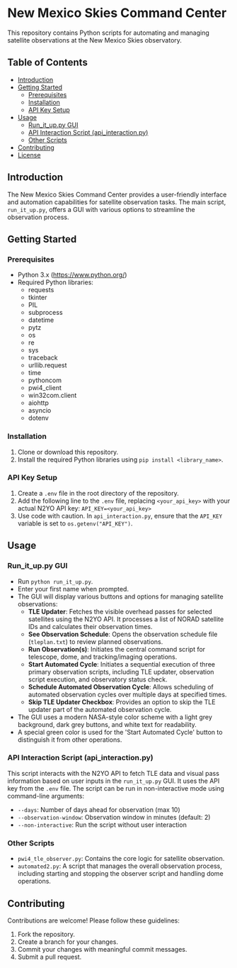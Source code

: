 # New Mexico Skies Command Center

This repository contains Python scripts for automating and managing satellite observations at the New Mexico Skies observatory.

## Table of Contents
- [Introduction](#introduction)
- [Getting Started](#getting-started)
  - [Prerequisites](#prerequisites)
  - [Installation](#installation)
  - [API Key Setup](#api-key-setup)
- [Usage](#usage)
  - [Run_it_up.py GUI](#run_it_uppy-gui)
  - [API Interaction Script (api_interaction.py)](#api-interaction-script-api_interactionpy)
  - [Other Scripts](#other-scripts)
- [Contributing](#contributing)
- [License](#license)

## Introduction

The New Mexico Skies Command Center provides a user-friendly interface and automation capabilities for satellite observation tasks. The main script, `run_it_up.py`, offers a GUI with various options to streamline the observation process.

## Getting Started

### Prerequisites

- Python 3.x (https://www.python.org/)
- Required Python libraries:
  - requests
  - tkinter
  - PIL
  - subprocess
  - datetime
  - pytz
  - os
  - re
  - sys
  - traceback
  - urllib.request
  - time
  - pythoncom
  - pwi4_client
  - win32com.client
  - aiohttp
  - asyncio
  - dotenv

### Installation

1. Clone or download this repository.
2. Install the required Python libraries using `pip install <library_name>`.

### API Key Setup

1. Create a `.env` file in the root directory of the repository.
2. Add the following line to the `.env` file, replacing `<your_api_key>` with your actual N2YO API key: `API_KEY=<your_api_key>`
3. Use code with caution. In `api_interaction.py`, ensure that the `API_KEY` variable is set to `os.getenv("API_KEY")`.

## Usage

### Run_it_up.py GUI

- Run `python run_it_up.py`.
- Enter your first name when prompted.
- The GUI will display various buttons and options for managing satellite observations:
  - **TLE Updater**: Fetches the visible overhead passes for selected satellites using the N2YO API. It processes a list of NORAD satellite IDs and calculates their observation times.
  - **See Observation Schedule**: Opens the observation schedule file (`tleplan.txt`) to review planned observations.
  - **Run Observation(s)**: Initiates the central command script for telescope, dome, and tracking/imaging operations.
  - **Start Automated Cycle**: Initiates a sequential execution of three primary observation scripts, including TLE updater, observation script execution, and observatory status check.
  - **Schedule Automated Observation Cycle**: Allows scheduling of automated observation cycles over multiple days at specified times.
  - **Skip TLE Updater Checkbox**: Provides an option to skip the TLE updater part of the automated observation cycle.
- The GUI uses a modern NASA-style color scheme with a light grey background, dark grey buttons, and white text for readability.
- A special green color is used for the 'Start Automated Cycle' button to distinguish it from other operations.

### API Interaction Script (api_interaction.py)

This script interacts with the N2YO API to fetch TLE data and visual pass information based on user inputs in the `run_it_up.py` GUI. It uses the API key from the `.env` file. The script can be run in non-interactive mode using command-line arguments:
- `--days`: Number of days ahead for observation (max 10)
- `--observation-window`: Observation window in minutes (default: 2)
- `--non-interactive`: Run the script without user interaction

### Other Scripts

- `pwi4_tle_observer.py`: Contains the core logic for satellite observation.
- `automated2.py`: A script that manages the overall observation process, including starting and stopping the observer script and handling dome operations.

## Contributing

Contributions are welcome! Please follow these guidelines:
1. Fork the repository.
2. Create a branch for your changes.
3. Commit your changes with meaningful commit messages.
4. Submit a pull request.


